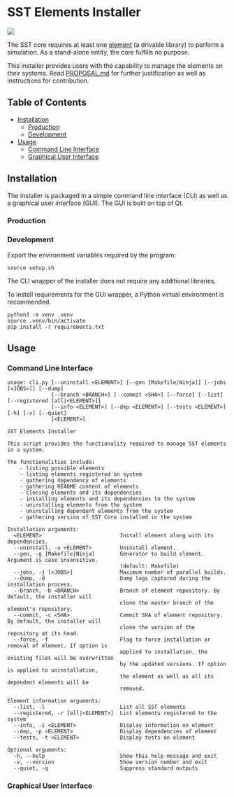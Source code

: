 # SST Elements Installer
![](https://github.com/sabbirahm3d/sst-elements/workflows/continuous%20integration/badge.svg)

The SST core requires at least one [element](http://sst-simulator.org/SSTPages/SSTDeveloperElementSummaryInfo/) (a drivable library) to perform a simulation. As a stand-alone entity, the core fulfills no purpose.

This installer provides users with the capability to manage the elements on their systems. Read [PROPOSAL.md](docs/PROPOSAL.md) for further justification as well as instructions for contribution.

## Table of Contents

- [Installation](#installation)
  - [Production](#production)
  - [Development](#development)
- [Usage](#usage)
  - [Command Line Interface](#command-line-interface)
  - [Graphical User Interface](#graphical-user-interface)

## Installation

The installer is packaged in a simple command line interface (CLI) as well as a graphical user interface (GUI). The GUI is built on top of Qt.

### Production

### Development

Export the environment variables required by the program:
```shell
source setup.sh
```

The CLI wrapper of the installer does not require any additional libraries.

To install requirements for the GUI wrapper, a Python virtual environment is recommended.
```shell
python3 -m venv .venv
source .venv/bin/activate
pip install -r requirements.txt
```

## Usage

### Command Line Interface

```
usage: cli.py [--uninstall <ELEMENT>] [--gen [Makefile|Ninja]] [--jobs [<JOBS>]] [--dump]
              [--branch <BRANCH>] [--commit <SHA>] [--force] [--list] [--registered [all|<ELEMENT>]]
              [--info <ELEMENT>] [--dep <ELEMENT>] [--tests <ELEMENT>] [-h] [-v] [--quiet]
              [<ELEMENT>]

SST Elements Installer

This script provides the functionality required to manage SST elements in a system.

The functionalities include:
    - listing possible elements
    - listing elements registered on system
    - gathering dependency of elements
    - gathering README content of elements
    - cloning elements and its dependencies
    - installing elements and its dependencies to the system
    - uninstalling elements from the system
    - uninstalling dependent elements from the system
    - gathering version of SST Core installed in the system

Installation arguments:
  <ELEMENT>                         Install element along with its dependencies.
  --uninstall, -u <ELEMENT>         Uninstall element.
  --gen, -g [Makefile|Ninja]        Generator to build element. Argument is case insensitive.
                                    (default: Makefile)
  --jobs, -j [<JOBS>]               Maximum number of parallel builds.
  --dump, -d                        Dump logs captured during the installation process.
  --branch, -b <BRANCH>             Branch of element repository. By default, the installer will
                                    clone the master branch of the element's repository.
  --commit, -c <SHA>                Commit SHA of element repository. By default, the installer will
                                    clone the version of the repository at its head.
  --force, -f                       Flag to force installation or removal of element. If option is
                                    applied to installation, the existing files will be overwritten
                                    by the updated versions. If option is applied to uninstallation,
                                    the element as well as all its dependent elements will be
                                    removed.

Element information arguments:
  --list, -l                        List all SST elements
  --registered, -r [all|<ELEMENT>]  List elements registered to the system
  --info, -i <ELEMENT>              Display information on element
  --dep, -p <ELEMENT>               Display dependencies of element
  --tests, -t <ELEMENT>             Display tests on element

Optional arguments:
  -h, --help                        Show this help message and exit
  -v, --version                     Show version number and exit
  --quiet, -q                       Suppress standard outputs
```

### Graphical User Interface
